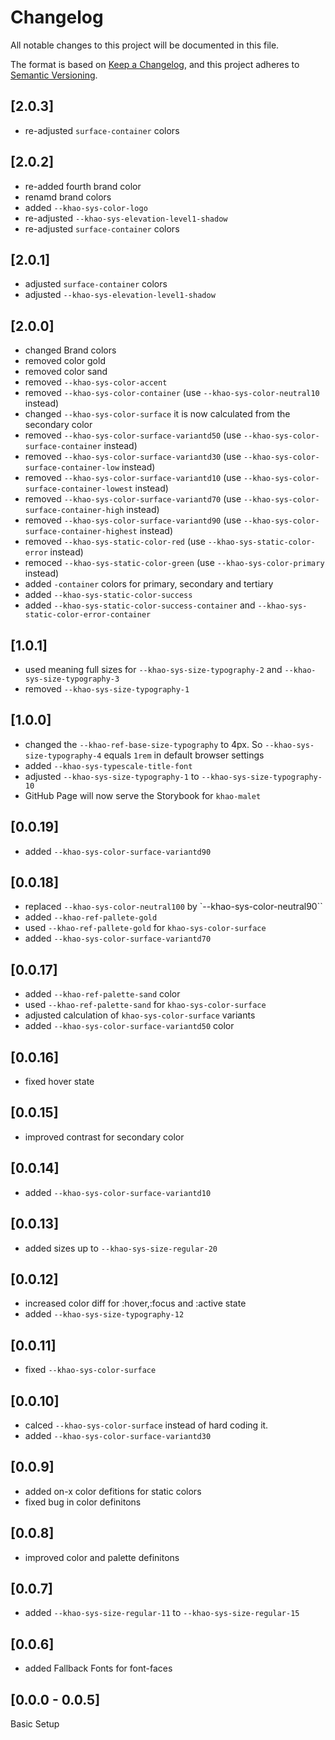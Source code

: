 # Changelog

All notable changes to this project will be documented in this file.

The format is based on [Keep a Changelog](https://keepachangelog.com/en/1.0.0/), and this project adheres to
[Semantic Versioning](https://semver.org/spec/v2.0.0.html).

## [2.0.3]

- re-adjusted `surface-container` colors

## [2.0.2]

- re-added fourth brand color
- renamd brand colors
- added `--khao-sys-color-logo`
- re-adjusted `--khao-sys-elevation-level1-shadow`
- re-adjusted `surface-container` colors

## [2.0.1]

- adjusted `surface-container` colors
- adjusted `--khao-sys-elevation-level1-shadow`

## [2.0.0]

- changed Brand colors
- removed color gold
- removed color sand
- removed `--khao-sys-color-accent`
- removed `--khao-sys-color-container` (use `--khao-sys-color-neutral10` instead)
- changed `--khao-sys-color-surface` it is now calculated from the secondary color
- removed `--khao-sys-color-surface-variantd50` (use `--khao-sys-color-surface-container` instead)
- removed `--khao-sys-color-surface-variantd30` (use `--khao-sys-color-surface-container-low` instead)
- removed `--khao-sys-color-surface-variantd10` (use `--khao-sys-color-surface-container-lowest` instead)
- removed `--khao-sys-color-surface-variantd70` (use `--khao-sys-color-surface-container-high` instead)
- removed `--khao-sys-color-surface-variantd90` (use `--khao-sys-color-surface-container-highest` instead)
- removed `--khao-sys-static-color-red` (use `--khao-sys-static-color-error` instead)
- remoced `--khao-sys-static-color-green` (use `--khao-sys-color-primary` instead)
- added `-container` colors for primary, secondary and tertiary
- added `--khao-sys-static-color-success`
- added `--khao-sys-static-color-success-container` and `--khao-sys-static-color-error-container`

## [1.0.1]

- used meaning full sizes for `--khao-sys-size-typography-2` and `--khao-sys-size-typography-3`
- removed `--khao-sys-size-typography-1`

## [1.0.0]

- changed the `--khao-ref-base-size-typography` to 4px. So `--khao-sys-size-typography-4` equals `1rem` in default browser settings
- added `--khao-sys-typescale-title-font`
- adjusted `--khao-sys-size-typography-1` to `--khao-sys-size-typography-10`
- GitHub Page will now serve the Storybook for `khao-malet`

## [0.0.19]

- added `--khao-sys-color-surface-variantd90`

## [0.0.18]

- replaced `--khao-sys-color-neutral100` by `--khao-sys-color-neutral90``
- added `--khao-ref-pallete-gold`
- used `--khao-ref-pallete-gold` for `khao-sys-color-surface`
- added `--khao-sys-color-surface-variantd70`

## [0.0.17]

- added `--khao-ref-palette-sand` color
- used `--khao-ref-palette-sand` for `khao-sys-color-surface`
- adjusted calculation of `khao-sys-color-surface` variants
- added `--khao-sys-color-surface-variantd50` color

## [0.0.16]

- fixed hover state

## [0.0.15]

- improved contrast for secondary color

## [0.0.14]

- added `--khao-sys-color-surface-variantd10`

## [0.0.13]

- added sizes up to `--khao-sys-size-regular-20`

## [0.0.12]

- increased color diff for :hover,:focus and :active state
- added `--khao-sys-size-typography-12`

## [0.0.11]

- fixed `--khao-sys-color-surface`

## [0.0.10]

- calced `--khao-sys-color-surface` instead of hard coding it.
- added `--khao-sys-color-surface-variantd30`

## [0.0.9]

- added on-x color defitions for static colors
- fixed bug in color definitons

## [0.0.8]

- improved color and palette definitons

## [0.0.7]

- added `--khao-sys-size-regular-11` to `--khao-sys-size-regular-15`

## [0.0.6]

- added Fallback Fonts for font-faces

## [0.0.0 - 0.0.5]

Basic Setup
